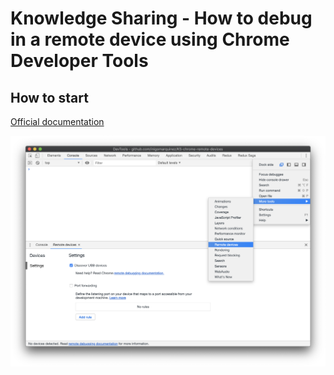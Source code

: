 # Knowledge Sharing - How to debug in a remote device using Chrome Developer Tools

## How to start

[Official documentation](https://developers.google.com/web/tools/chrome-devtools/remote-debugging/)

![Remote Devices tab](./resources/how-to-open-remote-devices.png?raw=true)